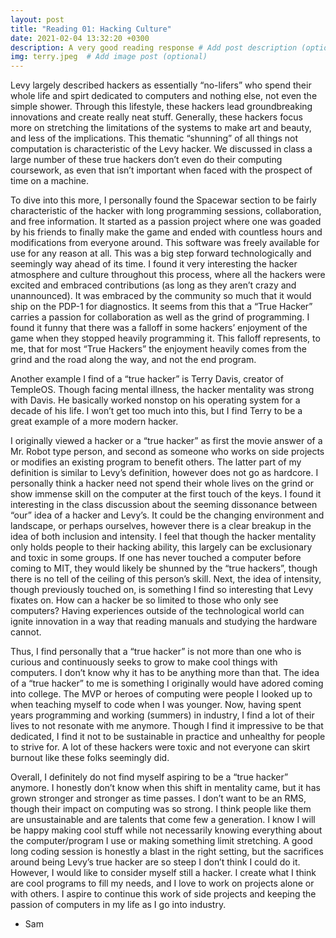 ```yaml
---
layout: post
title: "Reading 01: Hacking Culture"
date: 2021-02-04 13:32:20 +0300
description: A very good reading response # Add post description (optional)
img: terry.jpeg  # Add image post (optional)
---
```


Levy largely described hackers as essentially “no-lifers” who spend their whole life and spirt dedicated to computers and nothing else, not even the simple shower. Through this lifestyle, these hackers lead groundbreaking innovations and create really neat stuff. Generally, these hackers focus more on stretching the limitations of the systems to make art and beauty, and less of the implications. This thematic “shunning” of all things not computation is characteristic of the Levy hacker. We discussed in class a large number of these true hackers don’t even do their computing coursework, as even that isn’t important when faced with the prospect of time on a machine.

To dive into this more, I personally found the Spacewar section to be fairly characteristic of the hacker with long programming sessions, collaboration, and free information. It started as a passion project where one was goaded by his friends to finally make the game and ended with countless hours and modifications from everyone around. This software was freely available for use for any reason at all. This was a big step forward technologically and seemingly way ahead of its time. I found it very interesting the hacker atmosphere and culture throughout this process, where all the hackers were excited and embraced contributions (as long as they aren’t crazy and unannounced). It was embraced by the community so much that it would ship on the PDP-1 for diagnostics. It seems from this that a “True Hacker” carries a passion for collaboration as well as the grind of programming. I found it funny that there was a falloff in some hackers’ enjoyment of the game when they stopped heavily programming it. This falloff represents, to me, that for most “True Hackers” the enjoyment heavily comes from the grind and the road along the way, and not the end program.

Another example I find of a “true hacker” is Terry Davis, creator of TempleOS. Though facing mental illness, the hacker mentality was strong with Davis. He basically worked nonstop on his operating system for a decade of his life. I won’t get too much into this, but I find Terry to be a great example of a more modern hacker. 

I originally viewed a hacker or a “true hacker” as first the movie answer of a Mr. Robot type person, and second as someone who works on side projects or modifies an existing program to benefit others. The latter part of my definition is similar to Levy’s definition, however does not go as hardcore. I personally think a hacker need not spend their whole lives on the grind or show immense skill on the computer at the first touch of the keys. I found it interesting in the class discussion about the seeming dissonance between “our” idea of a hacker and Levy’s. It could be the changing environment and landscape, or perhaps ourselves, however there is a clear breakup in the idea of both inclusion and intensity. I feel that though the hacker mentality only holds people to their hacking ability, this largely can be exclusionary and toxic in some groups. If one has never touched a computer before coming to MIT, they would likely be shunned by the “true hackers”, though there is no tell of the ceiling of this person’s skill. Next, the idea of intensity, though previously touched on, is something I find so interesting that Levy fixates on. How can a hacker be so limited to those who only see computers? Having experiences outside of the technological world can ignite innovation in a way that reading manuals and studying the hardware cannot.

Thus, I find personally that a “true hacker” is not more than one who is curious and continuously seeks to grow to make cool things with computers. I don’t know why it has to be anything more than that. The idea of a “true hacker” to me is something I originally would have adored coming into college. The MVP or heroes of computing were people I looked up to when teaching myself to code when I was younger. Now, having spent years programming and working (summers) in industry, I find a lot of their lives to not resonate with me anymore. Though I find it impressive to be that dedicated, I find it not to be sustainable in practice and unhealthy for people to strive for. A lot of these hackers were toxic and not everyone can skirt burnout like these folks seemingly did.

Overall, I definitely do not find myself aspiring to be a “true hacker” anymore. I honestly don’t know when this shift in mentality came, but it has grown stronger and stronger as time passes. I don’t want to be an RMS, though their impact on computing was so strong. I think people like them are unsustainable and are talents that come few a generation. I know I will be happy making cool stuff while not necessarily knowing everything about the computer/program I use or making something limit stretching. A good long coding session is honestly a blast in the right setting, but the sacrifices around being Levy’s true hacker are so steep I don’t think I could do it. However, I would like to consider myself still a hacker. I create what I think are cool programs to fill my needs, and I love to work on projects alone or with others. I aspire to continue this work of side projects and keeping the passion of computers in my life as I go into industry. 

- Sam

